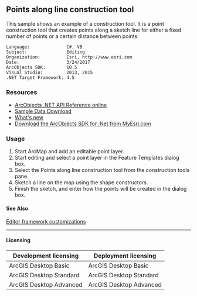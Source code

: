 ## Points along line construction tool

This sample shows an example of a construction tool. It is a point construction tool that creates points along a sketch line for either a fixed number of points or a certain distance between points.  


<!-- TODO: Fill this section below with metadata about this sample-->
```
Language:              C#, VB
Subject:               Editing
Organization:          Esri, http://www.esri.com
Date:                  3/24/2017
ArcObjects SDK:        10.5
Visual Studio:         2013, 2015
.NET Target Framework: 4.5
```

### Resources

* [ArcObjects .NET API Reference online](http://desktop.arcgis.com/en/arcobjects/latest/net/webframe.htm)  
* [Sample Data Download](../../releases)  
* [What's new](http://desktop.arcgis.com/en/arcobjects/latest/net/webframe.htm#05247c04-bfd9-4e36-ae09-bc6e833c3b14.htm)  
* [Download the ArcObjects SDK for .Net from MyEsri.com](https://my.esri.com/)  

### Usage
1. Start ArcMap and add an editable point layer.  
1. Start editing and select a point layer in the Feature Templates dialog box.  
1. Select the Points along line construction tool from the construction tools pane.  
1. Sketch a line on the map using the shape constructors.  
1. Finish the sketch, and enter how the points will be created in the dialog box.  







#### See Also  
[Editor framework customizations](http://desktop.arcgis.com/search/?q=Editor%20framework%20customizations&p=0&language=en&product=arcobjects-sdk-dotnet&version=&n=15&collection=help)  


---------------------------------

#### Licensing  
| Development licensing | Deployment licensing | 
| ------------- | ------------- | 
| ArcGIS Desktop Basic | ArcGIS Desktop Basic |  
| ArcGIS Desktop Standard | ArcGIS Desktop Standard |  
| ArcGIS Desktop Advanced | ArcGIS Desktop Advanced |  


